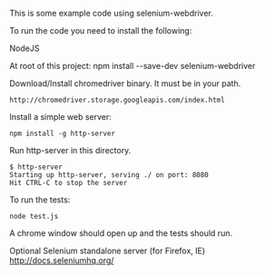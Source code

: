 
This is some example code using selenium-webdriver.

To run the code you need to install the following:

NodeJS

At root of this project:
    npm install --save-dev selenium-webdriver

Download/Install chromedriver binary. It must be in your path.

    http://chromedriver.storage.googleapis.com/index.html

Install a simple web server:

    npm install -g http-server


Run http-server in this directory.

    $ http-server
    Starting up http-server, serving ./ on port: 8080
    Hit CTRL-C to stop the server

To run the tests:

    node test.js

A chrome window should open up and the tests should run.

Optional Selenium standalone server (for Firefox, IE)
http://docs.seleniumhq.org/


